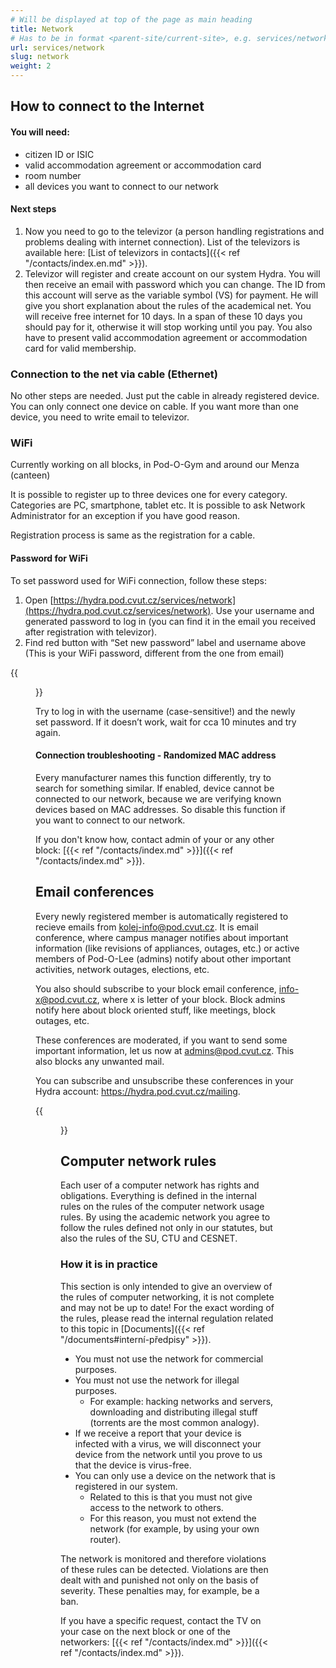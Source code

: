 ```yaml
---
# Will be displayed at top of the page as main heading
title: Network
# Has to be in format <parent-site/current-site>, e.g. services/network (notice missing slash at the beginning)
url: services/network
slug: network
weight: 2
---
```


## How to connect to the Internet

#### You will need:

- citizen ID or ISIC
- valid accommodation agreement or accommodation card
- room number
- all devices you want to connect to our network

#### Next steps

1. Now you need to go to the televizor (a person handling registrations and problems dealing with internet connection). List of the televizors is available here: [List of televizors in contacts]({{< ref "/contacts/index.en.md" >}}).
2. Televizor will register and create account on our system Hydra. You will then receive an email with password which you can change. The ID from this account will serve as the variable symbol (VS) for payment. He will give you short explanation about the rules of the academical net. You will receive free internet for 10 days. In a span of these 10 days you should pay for it, otherwise it will stop working until you pay. You also have to present valid accommodation agreement or accommodation card for valid membership.

### Connection to the net via cable (Ethernet)

No other steps are needed. Just put the cable in already registered device. You can only connect one device on cable. If you want more than one device, you need to write email to televizor.

### WiFi

Currently working on all blocks, in Pod-O-Gym and around our Menza (canteen)

It is possible to register up to three devices one for every category. Categories are PC, smartphone, tablet etc. It is possible to ask Network Administrator for an exception if you have good reason.

Registration process is same as the registration for a cable.

#### Password for WiFi

To set password used for WiFi connection, follow these steps:

1. Open [https://hydra.pod.cvut.cz/services/network](https://hydra.pod.cvut.cz/services/network). Use your username and generated password to log in (you can find it in the email you received after registration with televizor).
2. Find red button with “Set new password” label and username above (This is your WiFi password, different from the one from email)

{{<figure src="images/services/network/hydra_wifi_password.png" alt="WiFi password setup Hydra" imgop="rt_fit">}}

Try to log in with the username (case-sensitive!) and the newly set password. If it doesn’t work, wait for cca 10 minutes and try again.

#### Connection troubleshooting - Randomized MAC address

Every manufacturer names this function differently, try to search for something similar. If enabled, device cannot be connected to our network, because we are verifying known devices based on MAC addresses. So disable this function if you want to connect to our network.

If you don't know how, contact admin of your or any other block: [{{< ref "/contacts/index.md" >}}]({{< ref "/contacts/index.md" >}}).

## Email conferences

Every newly registered member is automatically registered to recieve emails from kolej-info@pod.cvut.cz. It is email conference, where campus manager notifies about important information (like revisions of appliances, outages, etc.) or active members of Pod-O-Lee (admins) notify about other important activities, network outages, elections, etc.

You also should subscribe to your block email conference, info-x@pod.cvut.cz, where x is letter of your block. Block admins notify here about block oriented stuff, like meetings, block outages, etc.

These conferences are moderated, if you want to send some important information, let us now at admins@pod.cvut.cz. This also blocks any unwanted mail.

You can subscribe and unsubscribe these conferences in your Hydra account: https://hydra.pod.cvut.cz/mailing.

{{<figure src="images/services/network/hydra_mailing.png" alt="Email conferences in Hydra" imgop="rt_fit">}}

## Computer network rules

Each user of a computer network has rights and obligations. Everything is defined in the internal rules on the rules of the computer network usage rules. 
By using the academic network you agree to follow the rules defined not only in our statutes, but also the rules of the SU, CTU and CESNET.

### How it is in practice

This section is only intended to give an overview of the rules of computer networking, it is not complete and may not be up to date!
For the exact wording of the rules, please read the internal regulation related to this topic in [Documents]({{< ref "/documents#interní-předpisy" >}}).

- You must not use the network for commercial purposes.
- You must not use the network for illegal purposes.
  - For example: hacking networks and servers, downloading and distributing illegal stuff (torrents are the most common analogy).
- If we receive a report that your device is infected with a virus, we will disconnect your device from the network until you prove to us that the device is virus-free.
- You can only use a device on the network that is registered in our system.
  - Related to this is that you must not give access to the network to others.
  - For this reason, you must not extend the network (for example, by using your own router).

The network is monitored and therefore violations of these rules can be detected. Violations are then dealt with and punished not only on the basis of severity. These penalties may, for example, be a ban. 

If you have a specific request, contact the TV on your case on the next block or one of the networkers: [{{< ref "/contacts/index.md" >}}]({{< ref "/contacts/index.md" >}}).